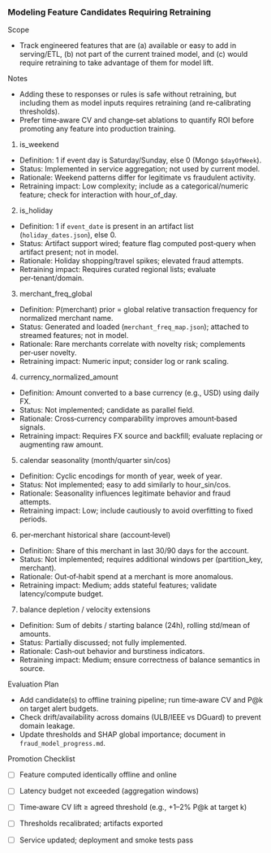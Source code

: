### Modeling Feature Candidates Requiring Retraining

Scope
- Track engineered features that are (a) available or easy to add in serving/ETL, (b) not part of the current trained model, and (c) would require retraining to take advantage of them for model lift.

Notes
- Adding these to responses or rules is safe without retraining, but including them as model inputs requires retraining (and re‑calibrating thresholds).
- Prefer time‑aware CV and change‑set ablations to quantify ROI before promoting any feature into production training.

1) is_weekend
- Definition: 1 if event day is Saturday/Sunday, else 0 (Mongo `$dayOfWeek`).
- Status: Implemented in service aggregation; not used by current model.
- Rationale: Weekend patterns differ for legitimate vs fraudulent activity.
- Retraining impact: Low complexity; include as a categorical/numeric feature; check for interaction with hour_of_day.

2) is_holiday
- Definition: 1 if `event_date` is present in an artifact list (`holiday_dates.json`), else 0.
- Status: Artifact support wired; feature flag computed post‑query when artifact present; not in model.
- Rationale: Holiday shopping/travel spikes; elevated fraud attempts.
- Retraining impact: Requires curated regional lists; evaluate per‑tenant/domain.

3) merchant_freq_global
- Definition: P(merchant) prior = global relative transaction frequency for normalized merchant name.
- Status: Generated and loaded (`merchant_freq_map.json`); attached to streamed features; not in model.
- Rationale: Rare merchants correlate with novelty risk; complements per‑user novelty.
- Retraining impact: Numeric input; consider log or rank scaling.

4) currency_normalized_amount
- Definition: Amount converted to a base currency (e.g., USD) using daily FX.
- Status: Not implemented; candidate as parallel field.
- Rationale: Cross‑currency comparability improves amount‑based signals.
- Retraining impact: Requires FX source and backfill; evaluate replacing or augmenting raw amount.

5) calendar seasonality (month/quarter sin/cos)
- Definition: Cyclic encodings for month of year, week of year.
- Status: Not implemented; easy to add similarly to hour_sin/cos.
- Rationale: Seasonality influences legitimate behavior and fraud attempts.
- Retraining impact: Low; include cautiously to avoid overfitting to fixed periods.

6) per‑merchant historical share (account‑level)
- Definition: Share of this merchant in last 30/90 days for the account.
- Status: Not implemented; requires additional windows per (partition_key, merchant).
- Rationale: Out‑of‑habit spend at a merchant is more anomalous.
- Retraining impact: Medium; adds stateful features; validate latency/compute budget.

7) balance depletion / velocity extensions
- Definition: Sum of debits / starting balance (24h), rolling std/mean of amounts.
- Status: Partially discussed; not fully implemented.
- Rationale: Cash‑out behavior and burstiness indicators.
- Retraining impact: Medium; ensure correctness of balance semantics in source.

Evaluation Plan
- Add candidate(s) to offline training pipeline; run time‑aware CV and P@k on target alert budgets.
- Check drift/availability across domains (ULB/IEEE vs DGuard) to prevent domain leakage.
- Update thresholds and SHAP global importance; document in `fraud_model_progress.md`.

Promotion Checklist
- [ ] Feature computed identically offline and online
- [ ] Latency budget not exceeded (aggregation windows)
- [ ] Time‑aware CV lift ≥ agreed threshold (e.g., +1–2% P@k at target k)
- [ ] Thresholds recalibrated; artifacts exported
- [ ] Service updated; deployment and smoke tests pass


